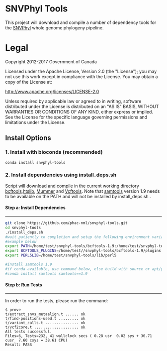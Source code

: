 SNVPhyl Tools
=============

This project will download and compile a number of dependency tools for the [SNVPhyl][] whole genome phylogeny pipeline.

Legal
=====

Copyright 2012-2017 Government of Canada

Licensed under the Apache License, Version 2.0 (the "License"); you may not use
this work except in compliance with the License. You may obtain a copy of the
License at:

http://www.apache.org/licenses/LICENSE-2.0

Unless required by applicable law or agreed to in writing, software distributed
under the License is distributed on an "AS IS" BASIS, WITHOUT WARRANTIES OR
CONDITIONS OF ANY KIND, either express or implied. See the License for the
specific language governing permissions and limitations under the License.


## Install Options


### 1. Install with bioconda (recommended)

```shell
conda install snvphyl-tools
```


### 2. Install dependencies using install_deps.sh
Script will download and compile in the current working directory [bcftools](http://www.htslib.org/),[htslib](http://www.htslib.org/), [Mummer](http://mummer.sourceforge.net/) and [Vcftools](https://vcftools.github.io/index.html). Note that [samtools](http://www.htslib.org/) version 1.9 needs to be available on the PATH and will not be installed by install_deps.sh .


#### Step a: Install Dependencies
----------------------------



```bash
git clone https://github.com/phac-nml/snvphyl-tools.git
cd snvphyl-tools
./install_deps.sh
#wait patiently to completion and setup the following environment variables
#example below
export PATH=/home/test/snvphyl-tools/bcftools-1.9:/home/test/snvphyl-tools/MUMmer3.23:$PATH
export BCFTOOLS_PLUGINS=/home/test//snvphyl-tools/bcftools-1.9/plugins
export PERL5LIB=/home/test/snvphyl-tools/lib/perl5

#Install samtools 1.9
#if conda available, use command below, else build with source or apt/yum
#conda install samtools samtools==1.9
```


#### Step b: Run Tests
-----------------

In order to run the tests, please run the command:

	$ prove
	t/extract_snvs_metaalign.t ...... ok   
	t/find-positions-used.t ......... ok   
	t/variant_calls.t ............... ok     
	t/vcf2core.t .................... ok    
	All tests successful.
	Files=6, Tests=232, 41 wallclock secs ( 0.28 usr  0.02 sys + 30.71 cusr  7.60 csys = 38.61 CPU)
	Result: PASS


[SNVPhyl]: http://snvphyl.readthedocs.org/
[filter_snv_density]: bcfplugins/filter_snv_density.c
